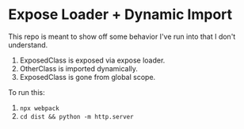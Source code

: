 # Expose Loader + Dynamic Import

This repo is meant to show off some behavior I've run into that I don't understand.

1. ExposedClass is exposed via expose loader.
2. OtherClass is imported dynamically.
3. ExposedClass is gone from global scope.

To run this:
1. `npx webpack`
2. `cd dist && python -m http.server`
